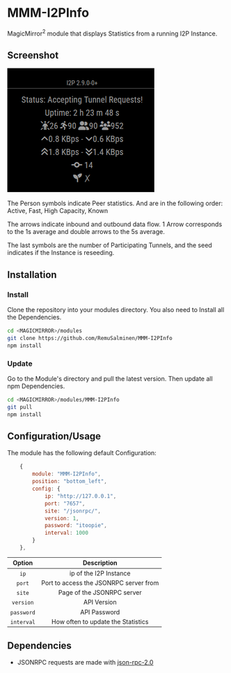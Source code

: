 # MMM-I2PInfo
MagicMirror<sup>2</sup> module that displays Statistics from a running I2P
Instance.

## Screenshot
![Example Statistics](./screenshots/Default.png)

The Person symbols indicate Peer statistics. And are in the
following order:<br>
Active, Fast, High Capacity, Known

The arrows indicate inbound and outbound data flow. 1 Arrow corresponds to the
1s average and double arrows to the 5s average.

The last symbols are the number of Participating Tunnels, and the seed indicates
if the Instance is reseeding.

## Installation
### Install
Clone the repository into your modules directory. You also need to Install all
the Dependencies.

```bash
cd <MAGICMIRROR>/modules
git clone https://github.com/RemuSalminen/MMM-I2PInfo
npm install
```

### Update
Go to the Module's directory and pull the latest version. Then update all npm
Dependencies.

```bash
cd <MAGICMIRROR>/modules/MMM-I2PInfo
git pull
npm install
```

## Configuration/Usage
The module has the following default Configuration:

```js
	{
		module: "MMM-I2PInfo",
		position: "bottom_left",
		config: {
			ip: "http://127.0.0.1",
			port: "7657",
			site: "/jsonrpc/",
			version: 1,
			password: "itoopie",
			interval: 1000
		}
	},
```
Option | Description
:--------:|:----------:
`ip` | ip of the I2P Instance
`port` | Port to access the JSONRPC server from
`site` | Page of the JSONRPC server
`version` | API Version
`password` | API Password
`interval` | How often to update the Statistics

## Dependencies
- JSONRPC requests are made with [json-rpc-2.0](https://www.npmjs.com/package/json-rpc-2.0)
